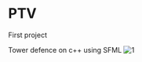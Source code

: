 # PTV
First project

Tower defence on c++ using SFML
![1](https://github.com/PraiseTheSun-0/PTV/assets/55399237/e723c558-fefe-491f-9e4d-a4e4959a0461)

